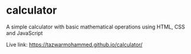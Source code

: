 # calculator
A simple calculator with basic mathematical operations using HTML, CSS and JavaScript

Live link: https://tazwarmohammed.github.io/calculator/
